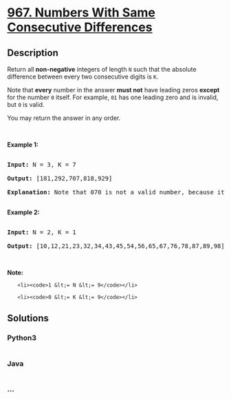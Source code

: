 # [967. Numbers With Same Consecutive Differences](https://leetcode.com/problems/numbers-with-same-consecutive-differences)

## Description
<p>Return all <strong>non-negative</strong> integers of length <code>N</code> such that the absolute difference between every two consecutive digits is <code>K</code>.</p>



<p>Note that <strong>every</strong> number in the answer <strong>must not</strong> have leading zeros <strong>except</strong> for the number <code>0</code> itself. For example, <code>01</code> has one leading zero and is invalid, but <code>0</code> is valid.</p>



<p>You may return the answer in any order.</p>



<p>&nbsp;</p>



<p><strong>Example 1:</strong></p>



<pre>

<strong>Input: </strong>N = <span id="example-input-1-1">3</span>, K = <span id="example-input-1-2">7</span>

<strong>Output: </strong><span id="example-output-1">[181,292,707,818,929]</span>

<strong>Explanation: </strong>Note that 070 is not a valid number, because it has leading zeroes.

</pre>



<div>

<p><strong>Example 2:</strong></p>



<pre>

<strong>Input: </strong>N = <span id="example-input-2-1">2</span>, K = <span id="example-input-2-2">1</span>

<strong>Output: </strong><span id="example-output-2">[10,12,21,23,32,34,43,45,54,56,65,67,76,78,87,89,98]</span></pre>



<p>&nbsp;</p>

</div>



<p><strong>Note:</strong></p>



<ol>

	<li><code>1 &lt;= N &lt;= 9</code></li>

	<li><code>0 &lt;= K &lt;= 9</code></li>

</ol>




## Solutions


<!-- tabs:start -->

### **Python3**

```python

```

### **Java**

```java

```

### **...**
```

```

<!-- tabs:end -->